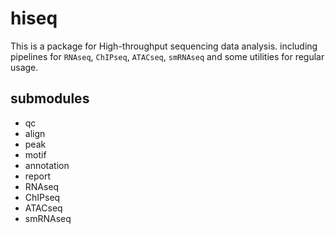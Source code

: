 # hiseq



This is a package for High-throughput sequencing data analysis. including pipelines for `RNAseq`, `ChIPseq`, `ATACseq`, `smRNAseq` and some utilities for regular usage.


## submodules


+ qc    
+ align  
+ peak  
+ motif  
+ annotation  
+ report   
+ RNAseq   
+ ChIPseq   
+ ATACseq   
+ smRNAseq   

